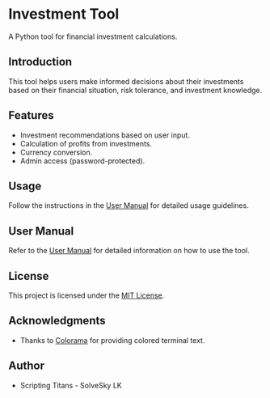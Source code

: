 # Investment Tool

A Python tool for financial investment calculations.

## Introduction

This tool helps users make informed decisions about their investments based on their financial situation, risk tolerance, and investment knowledge.

## Features

- Investment recommendations based on user input.
- Calculation of profits from investments.
- Currency conversion.
- Admin access (password-protected).

## Usage

Follow the instructions in the [User Manual](user_manual.md) for detailed usage guidelines.

## User Manual

Refer to the [User Manual](user_manual.md) for detailed information on how to use the tool.

## License

This project is licensed under the [MIT License](LICENSE).

## Acknowledgments

- Thanks to [Colorama](https://pypi.org/project/colorama/) for providing colored terminal text.

## Author

- Scripting Titans - SolveSky LK
  

